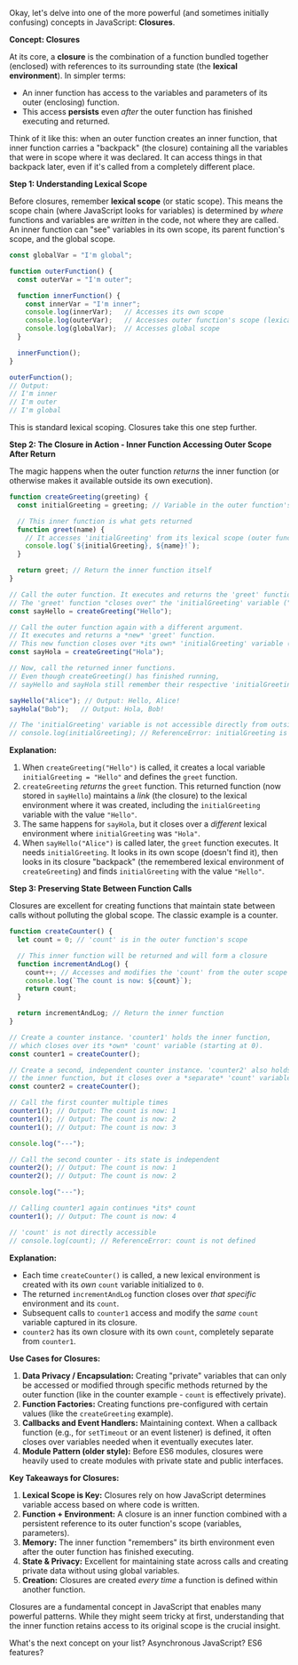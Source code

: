 Okay, let's delve into one of the more powerful (and sometimes initially confusing) concepts in JavaScript: **Closures**.

**Concept: Closures**

At its core, a **closure** is the combination of a function bundled together (enclosed) with references to its surrounding state (the **lexical environment**). In simpler terms:

*   An inner function has access to the variables and parameters of its outer (enclosing) function.
*   This access **persists** even *after* the outer function has finished executing and returned.

Think of it like this: when an outer function creates an inner function, that inner function carries a "backpack" (the closure) containing all the variables that were in scope where it was declared. It can access things in that backpack later, even if it's called from a completely different place.

**Step 1: Understanding Lexical Scope**

Before closures, remember **lexical scope** (or static scope). This means the scope chain (where JavaScript looks for variables) is determined by *where* functions and variables are *written* in the code, not where they are called. An inner function can "see" variables in its own scope, its parent function's scope, and the global scope.

```javascript
const globalVar = "I'm global";

function outerFunction() {
  const outerVar = "I'm outer";

  function innerFunction() {
    const innerVar = "I'm inner";
    console.log(innerVar);   // Accesses its own scope
    console.log(outerVar);   // Accesses outer function's scope (lexical scope)
    console.log(globalVar);  // Accesses global scope
  }

  innerFunction();
}

outerFunction();
// Output:
// I'm inner
// I'm outer
// I'm global
```
This is standard lexical scoping. Closures take this one step further.

**Step 2: The Closure in Action - Inner Function Accessing Outer Scope After Return**

The magic happens when the outer function *returns* the inner function (or otherwise makes it available outside its own execution).

```javascript
function createGreeting(greeting) {
  const initialGreeting = greeting; // Variable in the outer function's scope

  // This inner function is what gets returned
  function greet(name) {
    // It accesses 'initialGreeting' from its lexical scope (outer function)
    console.log(`${initialGreeting}, ${name}!`);
  }

  return greet; // Return the inner function itself
}

// Call the outer function. It executes and returns the 'greet' function.
// The 'greet' function "closes over" the 'initialGreeting' variable ("Hello").
const sayHello = createGreeting("Hello");

// Call the outer function again with a different argument.
// It executes and returns a *new* 'greet' function.
// This new function closes over *its own* 'initialGreeting' variable ("Hola").
const sayHola = createGreeting("Hola");

// Now, call the returned inner functions.
// Even though createGreeting() has finished running,
// sayHello and sayHola still remember their respective 'initialGreeting'.

sayHello("Alice"); // Output: Hello, Alice!
sayHola("Bob");   // Output: Hola, Bob!

// The 'initialGreeting' variable is not accessible directly from outside:
// console.log(initialGreeting); // ReferenceError: initialGreeting is not defined
```

**Explanation:**

1.  When `createGreeting("Hello")` is called, it creates a local variable `initialGreeting = "Hello"` and defines the `greet` function.
2.  `createGreeting` *returns* the `greet` function. This returned function (now stored in `sayHello`) maintains a *link* (the closure) to the lexical environment where it was created, including the `initialGreeting` variable with the value `"Hello"`.
3.  The same happens for `sayHola`, but it closes over a *different* lexical environment where `initialGreeting` was `"Hola"`.
4.  When `sayHello("Alice")` is called later, the `greet` function executes. It needs `initialGreeting`. It looks in its own scope (doesn't find it), then looks in its closure "backpack" (the remembered lexical environment of `createGreeting`) and finds `initialGreeting` with the value `"Hello"`.

**Step 3: Preserving State Between Function Calls**

Closures are excellent for creating functions that maintain state between calls without polluting the global scope. The classic example is a counter.

```javascript
function createCounter() {
  let count = 0; // 'count' is in the outer function's scope

  // This inner function will be returned and will form a closure
  function incrementAndLog() {
    count++; // Accesses and modifies the 'count' from the outer scope
    console.log(`The count is now: ${count}`);
    return count;
  }

  return incrementAndLog; // Return the inner function
}

// Create a counter instance. 'counter1' holds the inner function,
// which closes over its *own* 'count' variable (starting at 0).
const counter1 = createCounter();

// Create a second, independent counter instance. 'counter2' also holds
// the inner function, but it closes over a *separate* 'count' variable.
const counter2 = createCounter();

// Call the first counter multiple times
counter1(); // Output: The count is now: 1
counter1(); // Output: The count is now: 2
counter1(); // Output: The count is now: 3

console.log("---");

// Call the second counter - its state is independent
counter2(); // Output: The count is now: 1
counter2(); // Output: The count is now: 2

console.log("---");

// Calling counter1 again continues *its* count
counter1(); // Output: The count is now: 4

// 'count' is not directly accessible
// console.log(count); // ReferenceError: count is not defined
```

**Explanation:**

*   Each time `createCounter()` is called, a new lexical environment is created with its *own* `count` variable initialized to `0`.
*   The returned `incrementAndLog` function closes over *that specific* environment and its `count`.
*   Subsequent calls to `counter1` access and modify the *same* `count` variable captured in its closure.
*   `counter2` has its own closure with its own `count`, completely separate from `counter1`.

**Use Cases for Closures:**

1.  **Data Privacy / Encapsulation:** Creating "private" variables that can only be accessed or modified through specific methods returned by the outer function (like in the counter example - `count` is effectively private).
2.  **Function Factories:** Creating functions pre-configured with certain values (like the `createGreeting` example).
3.  **Callbacks and Event Handlers:** Maintaining context. When a callback function (e.g., for `setTimeout` or an event listener) is defined, it often closes over variables needed when it eventually executes later.
4.  **Module Pattern (older style):** Before ES6 modules, closures were heavily used to create modules with private state and public interfaces.

**Key Takeaways for Closures:**

1.  **Lexical Scope is Key:** Closures rely on how JavaScript determines variable access based on where code is written.
2.  **Function + Environment:** A closure is an inner function combined with a persistent reference to its outer function's scope (variables, parameters).
3.  **Memory:** The inner function "remembers" its birth environment even after the outer function has finished executing.
4.  **State & Privacy:** Excellent for maintaining state across calls and creating private data without using global variables.
5.  **Creation:** Closures are created *every time* a function is defined within another function.

Closures are a fundamental concept in JavaScript that enables many powerful patterns. While they might seem tricky at first, understanding that the inner function retains access to its original scope is the crucial insight.

What's the next concept on your list? Asynchronous JavaScript? ES6 features?